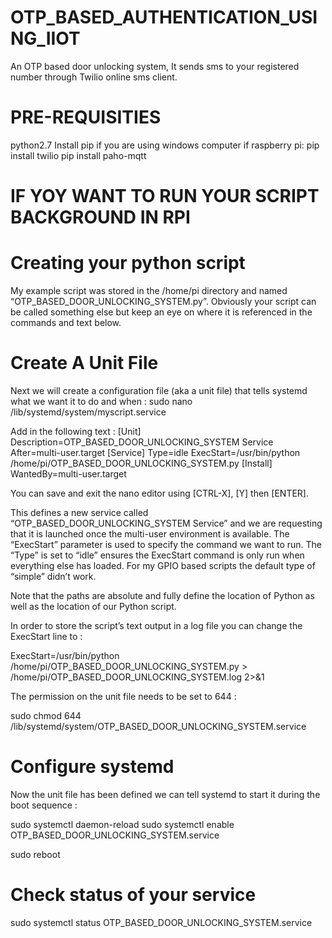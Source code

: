 # OTP_BASED_AUTHENTICATION_USING_IIOT
An OTP based door unlocking system, It sends sms to your registered number through Twilio online sms client.

# PRE-REQUISITIES
python2.7
Install pip if you are using windows computer
if raspberry pi:
pip install twilio
pip install paho-mqtt

# IF YOY WANT TO RUN YOUR SCRIPT BACKGROUND IN RPI 

# Creating your python script
My example script was stored in the /home/pi directory and named “OTP_BASED_DOOR_UNLOCKING_SYSTEM.py”. Obviously your script can be called something else but keep an eye on where it is referenced in the commands and text below.

# Create A Unit File
Next we will create a configuration file (aka a unit file) that tells systemd what we want it to do and when :
sudo nano /lib/systemd/system/myscript.service

Add in the following text :
[Unit]
Description=OTP_BASED_DOOR_UNLOCKING_SYSTEM Service
After=multi-user.target
[Service]
Type=idle
ExecStart=/usr/bin/python /home/pi/OTP_BASED_DOOR_UNLOCKING_SYSTEM.py
[Install]
WantedBy=multi-user.target

You can save and exit the nano editor using [CTRL-X], [Y] then [ENTER].

This defines a new service called “OTP_BASED_DOOR_UNLOCKING_SYSTEM Service” and we are requesting that it is launched once the multi-user environment is available. The “ExecStart” parameter is used to specify the command we want to run. The “Type” is set to “idle” ensures the ExecStart command is only run when everything else has loaded. For my GPIO based scripts the default type of “simple” didn’t work.

Note that the paths are absolute and fully define the location of Python as well as the location of our Python script.

In order to store the script’s text output in a log file you can change the ExecStart line to :

ExecStart=/usr/bin/python /home/pi/OTP_BASED_DOOR_UNLOCKING_SYSTEM.py > /home/pi/OTP_BASED_DOOR_UNLOCKING_SYSTEM.log 2>&1

The permission on the unit file needs to be set to 644 :

sudo chmod 644 /lib/systemd/system/OTP_BASED_DOOR_UNLOCKING_SYSTEM.service

# Configure systemd
Now the unit file has been defined we can tell systemd to start it during the boot sequence :

sudo systemctl daemon-reload
sudo systemctl enable OTP_BASED_DOOR_UNLOCKING_SYSTEM.service

sudo reboot

# Check status of your service
sudo systemctl status OTP_BASED_DOOR_UNLOCKING_SYSTEM.service
